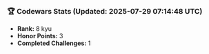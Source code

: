 ### 🏆 Codewars Stats (Updated: 2025-07-29 07:14:48 UTC)

- **Rank:** 8 kyu
- **Honor Points:** 3
- **Completed Challenges:** 1
